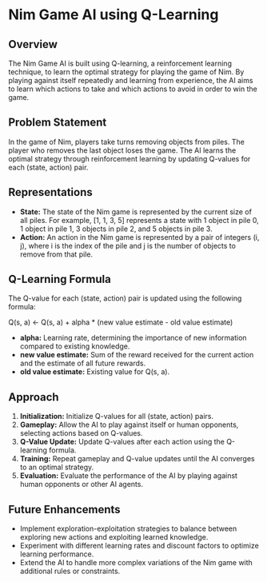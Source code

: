 # Nim Game AI using Q-Learning

## Overview

The Nim Game AI is built using Q-learning, a reinforcement learning technique, to learn the optimal strategy for playing the game of Nim. By playing against itself repeatedly and learning from experience, the AI aims to learn which actions to take and which actions to avoid in order to win the game.

## Problem Statement

In the game of Nim, players take turns removing objects from piles. The player who removes the last object loses the game. The AI learns the optimal strategy through reinforcement learning by updating Q-values for each (state, action) pair.

## Representations

- **State:** The state of the Nim game is represented by the current size of all piles. For example, [1, 1, 3, 5] represents a state with 1 object in pile 0, 1 object in pile 1, 3 objects in pile 2, and 5 objects in pile 3.
- **Action:** An action in the Nim game is represented by a pair of integers (i, j), where i is the index of the pile and j is the number of objects to remove from that pile.

## Q-Learning Formula

The Q-value for each (state, action) pair is updated using the following formula:

Q(s, a) <- Q(s, a) + alpha * (new value estimate - old value estimate)

- **alpha:** Learning rate, determining the importance of new information compared to existing knowledge.
- **new value estimate:** Sum of the reward received for the current action and the estimate of all future rewards.
- **old value estimate:** Existing value for Q(s, a).

## Approach

1. **Initialization:** Initialize Q-values for all (state, action) pairs.
2. **Gameplay:** Allow the AI to play against itself or human opponents, selecting actions based on Q-values.
3. **Q-Value Update:** Update Q-values after each action using the Q-learning formula.
4. **Training:** Repeat gameplay and Q-value updates until the AI converges to an optimal strategy.
5. **Evaluation:** Evaluate the performance of the AI by playing against human opponents or other AI agents.

## Future Enhancements

- Implement exploration-exploitation strategies to balance between exploring new actions and exploiting learned knowledge.
- Experiment with different learning rates and discount factors to optimize learning performance.
- Extend the AI to handle more complex variations of the Nim game with additional rules or constraints.


